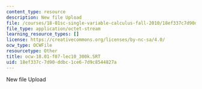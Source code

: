 ```yaml
---
content_type: resource
description: New file Upload
file: /courses/18-01sc-single-variable-calculus-fall-2010/18ef337c7d90ddbc1ce67d9c8544827a_ocw-18.01-f07-lec10_300k.SRT
file_type: application/octet-stream
learning_resource_types: []
license: https://creativecommons.org/licenses/by-nc-sa/4.0/
ocw_type: OCWFile
resourcetype: Other
title: ocw-18.01-f07-lec10_300k.SRT
uid: 18ef337c-7d90-ddbc-1ce6-7d9c8544827a
---
```

New file Upload
